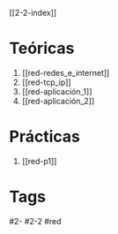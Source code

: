 [[2-2-index]]
# Teóricas
1. [[red-redes_e_internet]]
2. [[red-tcp_ip]]
3. [[red-aplicación_1]]
4. [[red-aplicación_2]]
# Prácticas
1. [[red-p1]]
# Tags
#2- 
#2-2 
#red